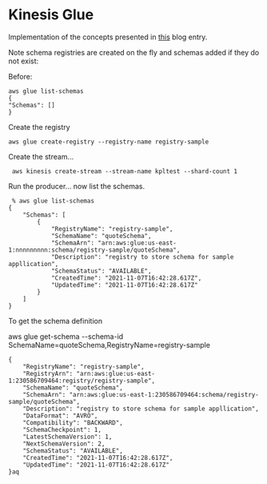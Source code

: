 # Kinesis Glue

Implementation of the concepts presented in [this](https://aws.amazon.com/blogs/big-data/validate-evolve-and-control-schemas-in-amazon-msk-and-amazon-kinesis-data-streams-with-aws-glue-schema-registry/) blog entry.

Note schema registries are created on the fly and schemas added if they do not exist:

Before:

```
aws glue list-schemas        
{
"Schemas": []
}
```

Create the registry

```
aws glue create-registry --registry-name registry-sample
```

Create the stream...

```
 aws kinesis create-stream --stream-name kpltest --shard-count 1
```

Run the producer... now list the schemas.

```
 % aws glue list-schemas   
{
    "Schemas": [
        {
            "RegistryName": "registry-sample",
            "SchemaName": "quoteSchema",
            "SchemaArn": "arn:aws:glue:us-east-1:nnnnnnnnn:schema/registry-sample/quoteSchema",
            "Description": "registry to store schema for sample appllication",
            "SchemaStatus": "AVAILABLE",
            "CreatedTime": "2021-11-07T16:42:28.617Z",
            "UpdatedTime": "2021-11-07T16:42:28.617Z"
        }
    ]
}

```

To get the schema definition

aws glue get-schema --schema-id SchemaName=quoteSchema,RegistryName=registry-sample

```
{
    "RegistryName": "registry-sample",
    "RegistryArn": "arn:aws:glue:us-east-1:230586709464:registry/registry-sample",
    "SchemaName": "quoteSchema",
    "SchemaArn": "arn:aws:glue:us-east-1:230586709464:schema/registry-sample/quoteSchema",
    "Description": "registry to store schema for sample appllication",
    "DataFormat": "AVRO",
    "Compatibility": "BACKWARD",
    "SchemaCheckpoint": 1,
    "LatestSchemaVersion": 1,
    "NextSchemaVersion": 2,
    "SchemaStatus": "AVAILABLE",
    "CreatedTime": "2021-11-07T16:42:28.617Z",
    "UpdatedTime": "2021-11-07T16:42:28.617Z"
}aq
```


